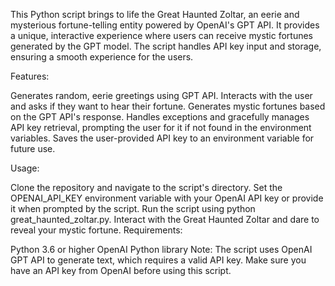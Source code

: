This Python script brings to life the Great Haunted Zoltar, an eerie and mysterious fortune-telling entity powered by OpenAI's GPT API. It provides a unique, interactive experience where users can receive mystic fortunes generated by the GPT model. The script handles API key input and storage, ensuring a smooth experience for the users.

Features:

Generates random, eerie greetings using GPT API.
Interacts with the user and asks if they want to hear their fortune.
Generates mystic fortunes based on the GPT API's response.
Handles exceptions and gracefully manages API key retrieval, prompting the user for it if not found in the environment variables.
Saves the user-provided API key to an environment variable for future use.


Usage:

Clone the repository and navigate to the script's directory.
Set the OPENAI_API_KEY environment variable with your OpenAI API key or provide it when prompted by the script.
Run the script using python great_haunted_zoltar.py.
Interact with the Great Haunted Zoltar and dare to reveal your mystic fortune.
Requirements:

Python 3.6 or higher
OpenAI Python library
Note: The script uses OpenAI GPT API to generate text, which requires a valid API key. Make sure you have an API key from OpenAI before using this script.
